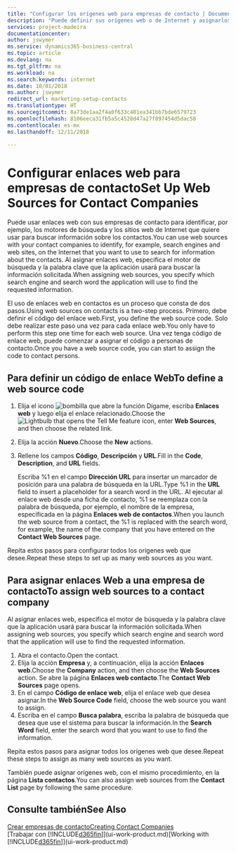```yaml
---
title: "Configurar los orígenes web para empresas de contacto | Documentos de Microsoft"
description: "Puede definir sus orígenes web o de Internet y asignarlos a una empresa de contacto para identificar cómo desea buscar la información de sus contactos."
services: project-madeira
documentationcenter: 
author: jswymer
ms.service: dynamics365-business-central
ms.topic: article
ms.devlang: na
ms.tgt_pltfrm: na
ms.workload: na
ms.search.keywords: internet
ms.date: 10/01/2018
ms.author: jswymer
redirect_url: marketing-setup-contacts
ms.translationtype: HT
ms.sourcegitcommit: 8a73de1aa2f4a0f633c401ea341bb7bde6579723
ms.openlocfilehash: 8106eeca31fb5a5c4528d47a27f897454d5dac58
ms.contentlocale: es-mx
ms.lasthandoff: 12/11/2018

---
```

# <a name="set-up-web-sources-for-contact-companies"></a><span data-ttu-id="9bf2a-103">Configurar enlaces web para empresas de contacto</span><span class="sxs-lookup"><span data-stu-id="9bf2a-103">Set Up Web Sources for Contact Companies</span></span>
<span data-ttu-id="9bf2a-104">Puede usar enlaces web con sus empresas de contacto para identificar, por ejemplo, los motores de búsqueda y los sitios web de Internet que quiere usar para buscar información sobre los contactos.</span><span class="sxs-lookup"><span data-stu-id="9bf2a-104">You can use web sources with your contact companies to identify, for example, search engines and web sites, on the Internet that you want to use to search for information about the contacts.</span></span> <span data-ttu-id="9bf2a-105">Al asignar enlaces web, especifica el motor de búsqueda y la palabra clave que la aplicación usará para buscar la información solicitada.</span><span class="sxs-lookup"><span data-stu-id="9bf2a-105">When assigning web sources, you specify which search engine and search word the application will use to find the requested information.</span></span>

<span data-ttu-id="9bf2a-106">El uso de enlaces web en contactos es un proceso que consta de dos pasos.</span><span class="sxs-lookup"><span data-stu-id="9bf2a-106">Using web sources on contacts is a two-step process.</span></span> <span data-ttu-id="9bf2a-107">Primero, debe definir el código del enlace web.</span><span class="sxs-lookup"><span data-stu-id="9bf2a-107">First, you define the web source code.</span></span> <span data-ttu-id="9bf2a-108">Solo debe realizar este paso una vez para cada enlace web.</span><span class="sxs-lookup"><span data-stu-id="9bf2a-108">You only have to perform this step one time for each web source.</span></span> <span data-ttu-id="9bf2a-109">Una vez tenga código de enlace web, puede comenzar a asignar el código a personas de contacto.</span><span class="sxs-lookup"><span data-stu-id="9bf2a-109">Once you have a web source code, you can start to assign the code to contact persons.</span></span>

## <a name="to-define-a-web-source-code"></a><span data-ttu-id="9bf2a-110">Para definir un código de enlace Web</span><span class="sxs-lookup"><span data-stu-id="9bf2a-110">To define a web source code</span></span>
1. <span data-ttu-id="9bf2a-111">Elija el icono ![bombilla que abre la función Dígame](media/ui-search/search_small.png "Dígame que desea hacer"), escriba **Enlaces web** y luego elija el enlace relacionado.</span><span class="sxs-lookup"><span data-stu-id="9bf2a-111">Choose the ![Lightbulb that opens the Tell Me feature](media/ui-search/search_small.png "Tell me what you want to do") icon, enter **Web Sources**, and then choose the related link.</span></span>
2. <span data-ttu-id="9bf2a-112">Elija la acción **Nuevo**.</span><span class="sxs-lookup"><span data-stu-id="9bf2a-112">Choose the **New** actions.</span></span>
3. <span data-ttu-id="9bf2a-113">Rellene los campos **Código**, **Descripción** y **URL**.</span><span class="sxs-lookup"><span data-stu-id="9bf2a-113">Fill in the **Code**, **Description**, and **URL** fields.</span></span>

    <span data-ttu-id="9bf2a-114">Escriba %1 en el campo **Dirección URL** para insertar un marcador de posición para una palabra de búsqueda en la URL.</span><span class="sxs-lookup"><span data-stu-id="9bf2a-114">Type %1 in the **URL** field to insert a placeholder for a search word in the URL.</span></span> <span data-ttu-id="9bf2a-115">Al ejecutar al enlace web desde una ficha de contacto, %1 se reemplaza con la palabra de búsqueda, por ejemplo, el nombre de la empresa, especificada en la página **Enlaces web de contactos**.</span><span class="sxs-lookup"><span data-stu-id="9bf2a-115">When you launch the web source from a contact, the %1 is replaced with the search word, for example, the name of the company that you have entered on the **Contact Web Sources** page.</span></span>

<span data-ttu-id="9bf2a-116">Repita estos pasos para configurar todos los orígenes web que desee.</span><span class="sxs-lookup"><span data-stu-id="9bf2a-116">Repeat these steps to set up as many web sources as you want.</span></span>

## <a name="to-assign-web-sources-to-a-contact-company"></a><span data-ttu-id="9bf2a-117">Para asignar enlaces Web a una empresa de contacto</span><span class="sxs-lookup"><span data-stu-id="9bf2a-117">To assign web sources to a contact company</span></span>
<span data-ttu-id="9bf2a-118">Al asignar enlaces web, especifica el motor de búsqueda y la palabra clave que la aplicación usará para buscar la información solicitada.</span><span class="sxs-lookup"><span data-stu-id="9bf2a-118">When assigning web sources, you specify which search engine and search word that the application will use to find the requested information.</span></span>

1. <span data-ttu-id="9bf2a-119">Abra el contacto.</span><span class="sxs-lookup"><span data-stu-id="9bf2a-119">Open the contact.</span></span>
2. <span data-ttu-id="9bf2a-120">Elija la acción **Empresa** y, a continuación, elija la acción **Enlaces web**.</span><span class="sxs-lookup"><span data-stu-id="9bf2a-120">Choose the **Company** action, and then choose the **Web Sources** action.</span></span> <span data-ttu-id="9bf2a-121">Se abre la página **Enlaces web contacto**.</span><span class="sxs-lookup"><span data-stu-id="9bf2a-121">The **Contact Web Sources** page opens.</span></span>
3. <span data-ttu-id="9bf2a-122">En el campo **Código de enlace web**, elija el enlace web que desea asignar.</span><span class="sxs-lookup"><span data-stu-id="9bf2a-122">In the **Web Source Code** field, choose the web source you want to assign.</span></span>
4. <span data-ttu-id="9bf2a-123">Escriba en el campo **Busca palabra**, escriba la palabra de búsqueda que desea que use el sistema para buscar la información.</span><span class="sxs-lookup"><span data-stu-id="9bf2a-123">In the **Search Word** field, enter the search word that you want to use to find the information.</span></span>

<span data-ttu-id="9bf2a-124">Repita estos pasos para asignar todos los orígenes web que desee.</span><span class="sxs-lookup"><span data-stu-id="9bf2a-124">Repeat these steps to assign as many web sources as you want.</span></span>

<span data-ttu-id="9bf2a-125">También puede asignar orígenes web, con el mismo procedimiento, en la página **Lista contactos**.</span><span class="sxs-lookup"><span data-stu-id="9bf2a-125">You can also assign web sources from the **Contact List** page by following the same procedure.</span></span>

## <a name="see-also"></a><span data-ttu-id="9bf2a-126">Consulte también</span><span class="sxs-lookup"><span data-stu-id="9bf2a-126">See Also</span></span>
[<span data-ttu-id="9bf2a-127">Crear empresas de contacto</span><span class="sxs-lookup"><span data-stu-id="9bf2a-127">Creating Contact Companies</span></span>](marketing-create-contact-companies.md)  
<span data-ttu-id="9bf2a-128">[Trabajar con [!INCLUDE[d365fin](includes/d365fin_md.md)]](ui-work-product.md)</span><span class="sxs-lookup"><span data-stu-id="9bf2a-128">[Working with [!INCLUDE[d365fin](includes/d365fin_md.md)]](ui-work-product.md)</span></span>

